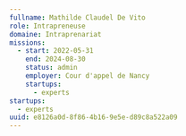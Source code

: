 ```yaml
---
fullname: Mathilde Claudel De Vito
role: Intrapreneuse
domaine: Intraprenariat
missions:
  - start: 2022-05-31
    end: 2024-08-30
    status: admin
    employer: Cour d'appel de Nancy
    startups:
      - experts
startups:
  - experts
uuid: e8126a0d-8f86-4b16-9e5e-d89c8a522a09
---
```

